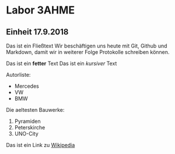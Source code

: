 # Labor 3AHME
## Einheit 17.9.2018
Das ist ein Fließtext
Wir beschäftigen uns heute mit Git, Github und Markdown,
damit wir in weiterer Folge Protokolle schreiben können.

Das ist ein **fetter** Text
Das ist ein *kursiver* Text

Autorliste:
* Mercedes
* VW
* BMW

Die aeltesten Bauwerke:
1. Pyramiden
1. Peterskirche 
1. UNO-City

Das ist ein Link zu [Wikipedia](https//wikipedia.at) 
